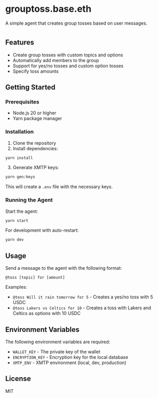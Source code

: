 # grouptoss.base.eth

A simple agent that creates group tosses based on user messages.

#

## Features

- Create group tosses with custom topics and options
- Automatically add members to the group
- Support for yes/no tosses and custom option tosses
- Specify toss amounts

## Getting Started

### Prerequisites

- Node.js 20 or higher
- Yarn package manager

### Installation

1. Clone the repository
2. Install dependencies:

```bash
yarn install
```

3. Generate XMTP keys:

```bash
yarn gen:keys
```

This will create a `.env` file with the necessary keys.

### Running the Agent

Start the agent:

```bash
yarn start
```

For development with auto-restart:

```bash
yarn dev
```

## Usage

Send a message to the agent with the following format:

```
@toss [topic] for [amount]
```

Examples:

- `@toss Will it rain tomorrow for 5` - Creates a yes/no toss with 5 USDC
- `@toss Lakers vs Celtics for 10` - Creates a toss with Lakers and Celtics as
  options with 10 USDC

## Environment Variables

The following environment variables are required:

- `WALLET_KEY` - The private key of the wallet
- `ENCRYPTION_KEY` - Encryption key for the local database
- `XMTP_ENV` - XMTP environment (local, dev, production)

## License

MIT
